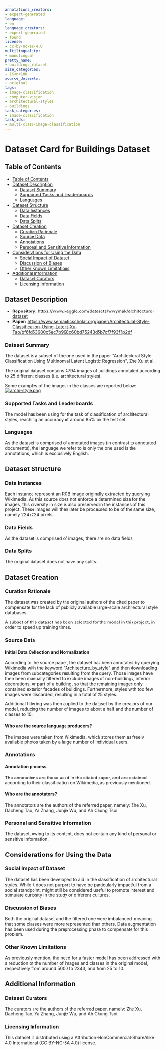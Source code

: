```yaml
---
annotations_creators:
- expert-generated
language:
- en
language_creators:
- expert-generated
- found
license:
- cc-by-nc-sa-4.0
multilinguality:
- monolingual
pretty_name: 
- buildings_dataset
size_categories:
- 1K<n<10K
source_datasets:
- original
tags:
- image-classification
- computer-vision
- architectural-styles
- buildings
task_categories:
- image-classification
task_ids:
- multi-class-image-classification
---
```


# Dataset Card for Buildings Dataset

## Table of Contents
- [Table of Contents](#table-of-contents)
- [Dataset Description](#dataset-description)
  - [Dataset Summary](#dataset-summary)
  - [Supported Tasks and Leaderboards](#supported-tasks-and-leaderboards)
  - [Languages](#languages)
- [Dataset Structure](#dataset-structure)
  - [Data Instances](#data-instances)
  - [Data Fields](#data-fields)
  - [Data Splits](#data-splits)
- [Dataset Creation](#dataset-creation)
  - [Curation Rationale](#curation-rationale)
  - [Source Data](#source-data)
  - [Annotations](#annotations)
  - [Personal and Sensitive Information](#personal-and-sensitive-information)
- [Considerations for Using the Data](#considerations-for-using-the-data)
  - [Social Impact of Dataset](#social-impact-of-dataset)
  - [Discussion of Biases](#discussion-of-biases)
  - [Other Known Limitations](#other-known-limitations)
- [Additional Information](#additional-information)
  - [Dataset Curators](#dataset-curators)
  - [Licensing Information](#licensing-information)


## Dataset Description

- **Repository:** <a>https://www.kaggle.com/datasets/wwymak/architecture-dataset</a>
- **Paper:** <a>https://www.semanticscholar.org/paper/Architectural-Style-Classification-Using-Latent-Xu-Tao/bf6fd53680c5ec7b998c60bd75243d5b7cf7f93f?p2df</a>


### Dataset Summary

The dataset is a subset of the one used in the paper "Architectural Style Classification Using Multinomial Latent Logistic Regression", Zhe Xu et al.

The original dataset contains 4794 images of buildings annotated according to 25 different classes (i.e. architectural styles). 

Some examples of the images in the classes are reported below:
[![archi-style.png](https://i.postimg.cc/3xG3543f/archi-style.png)](https://postimg.cc/xX9wLdJL)

### Supported Tasks and Leaderboards

The model has been using for the task of classification of architectural styles, reaching an accuracy of around 85% on the test set.


### Languages

As the dataset is comprised of annotated images (in contrast to annotated documents), the language we refer to is only the one used is the annotations, which is exclusively English.

## Dataset Structure

### Data Instances

Each instance represent an RGB image originally extracted by querying Wikimedia. As this source does not enforce a determined size for the images, this diversity in size is also preserved in the instances of this project. These images will then later be processed to be of the same size, namely 224x224 pixels.

### Data Fields

As the dataset is comprised of images, there are no data fields.

### Data Splits

The original dataset does not have any splits.

## Dataset Creation

### Curation Rationale

The dataset was created by the original authors of the cited paper to compensate for the lack of publicly available large-scale architectural style databases.

A subset of this dataset has been selected for the model in this project, in order to speed up training times.

### Source Data

#### Initial Data Collection and Normalization

According to the source paper, the dataset has been annotated by querying Wikimedia with the keyword "Architecture_by_style" and then downloading images from subcategories resulting from the query. Those images have then been manually filtered to exclude images of non-buildings, interior decorations, or part of a building, so that the remaining images only contained exterior facades of buildings. Furthermore, styles with too few images were discarded, resulting in a total of 25 styles.

Additional filtering was then applied to the dataset by the creators of our model, reducing the number of images to about a half and the number of classes to 10.


#### Who are the source language producers?

The images were taken from Wikimedia, which stores them as freely available photos taken by a large number of individual users.

### Annotations

#### Annotation process

The annotations are those used in the citated paper, and are obtained according to their classification on Wikimedia, as previously mentioned.

#### Who are the annotators?

The annotators are the authors of the referred paper, namely: Zhe Xu, Dacheng Tao, Ya Zhang, Junjie Wu, and Ah Chung Tsoi

### Personal and Sensitive Information

The dataset, owing to its content, does not contain any kind of personal or sensitive information.

## Considerations for Using the Data

### Social Impact of Dataset

The dataset has been developed to aid in the classification of architectural styles. While it does not purport to have be particularly impactful from a social standpoint, might still be considered useful to promote interest and stimulate curiosity in the study of different cultures.

### Discussion of Biases

Both the original dataset and the filtered one were imbalanced, meaning that some classes were more represented than others. Data augmentation has been used during the preprocessing phase to compensate for this problem.

### Other Known Limitations

As previously mention, the need for a faster model has been addressed with a reduction of the number of images and classes in the original model, respectively from around 5000 to 2343, and from 25 to 10.
## Additional Information

### Dataset Curators

The curators are the authors of the referred paper, namely: Zhe Xu, Dacheng Tao, Ya Zhang, Junjie Wu, and Ah Chung Tsoi.

### Licensing Information

This dataset is distributed using a Attribution-NonCommercial-ShareAlike 4.0 International (CC BY-NC-SA 4.0) license.
